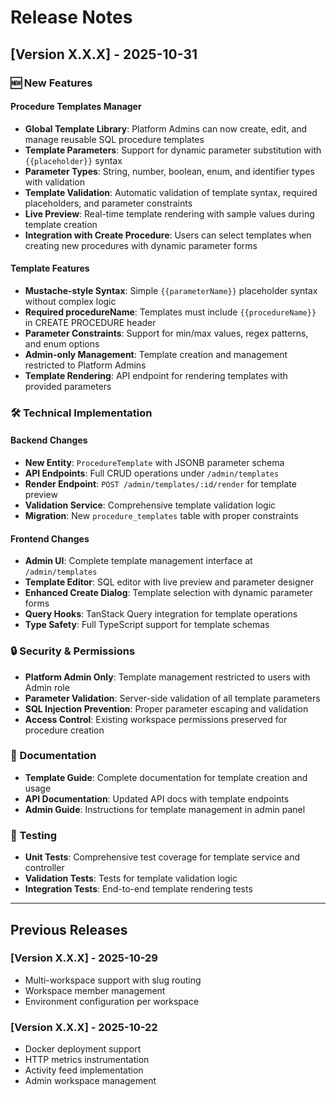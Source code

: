 # Release Notes

## [Version X.X.X] - 2025-10-31

### 🆕 New Features

#### Procedure Templates Manager
- **Global Template Library**: Platform Admins can now create, edit, and manage reusable SQL procedure templates
- **Template Parameters**: Support for dynamic parameter substitution with `{{placeholder}}` syntax
- **Parameter Types**: String, number, boolean, enum, and identifier types with validation
- **Template Validation**: Automatic validation of template syntax, required placeholders, and parameter constraints
- **Live Preview**: Real-time template rendering with sample values during template creation
- **Integration with Create Procedure**: Users can select templates when creating new procedures with dynamic parameter forms

#### Template Features
- **Mustache-style Syntax**: Simple `{{parameterName}}` placeholder syntax without complex logic
- **Required procedureName**: Templates must include `{{procedureName}}` in CREATE PROCEDURE header
- **Parameter Constraints**: Support for min/max values, regex patterns, and enum options
- **Admin-only Management**: Template creation and management restricted to Platform Admins
- **Template Rendering**: API endpoint for rendering templates with provided parameters

### 🛠️ Technical Implementation

#### Backend Changes
- **New Entity**: `ProcedureTemplate` with JSONB parameter schema
- **API Endpoints**: Full CRUD operations under `/admin/templates`
- **Render Endpoint**: `POST /admin/templates/:id/render` for template preview
- **Validation Service**: Comprehensive template validation logic
- **Migration**: New `procedure_templates` table with proper constraints

#### Frontend Changes
- **Admin UI**: Complete template management interface at `/admin/templates`
- **Template Editor**: SQL editor with live preview and parameter designer
- **Enhanced Create Dialog**: Template selection with dynamic parameter forms
- **Query Hooks**: TanStack Query integration for template operations
- **Type Safety**: Full TypeScript support for template schemas

### 🔒 Security & Permissions
- **Platform Admin Only**: Template management restricted to users with Admin role
- **Parameter Validation**: Server-side validation of all template parameters
- **SQL Injection Prevention**: Proper parameter escaping and validation
- **Access Control**: Existing workspace permissions preserved for procedure creation

### 📝 Documentation
- **Template Guide**: Complete documentation for template creation and usage
- **API Documentation**: Updated API docs with template endpoints
- **Admin Guide**: Instructions for template management in admin panel

### 🧪 Testing
- **Unit Tests**: Comprehensive test coverage for template service and controller
- **Validation Tests**: Tests for template validation logic
- **Integration Tests**: End-to-end template rendering tests

---

## Previous Releases

### [Version X.X.X] - 2025-10-29
- Multi-workspace support with slug routing
- Workspace member management
- Environment configuration per workspace

### [Version X.X.X] - 2025-10-22
- Docker deployment support
- HTTP metrics instrumentation
- Activity feed implementation
- Admin workspace management